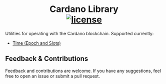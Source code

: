 <p align="center">
  <h1 align="center">
    Cardano Library
    <br/>
    <a href="https://github.com/godano/cardano-lib/blob/master/LICENSE" ><img alt="license" src="https://img.shields.io/badge/license-MIT%20License%202.0-E91E63.svg?style=flat-square" /></a>
  </h1>
</p>

Utilities for operating with the Cardano blockchain. Supported currently:

* [Time (Epoch and Slots)](docs/time)

## Feedback & Contributions  

Feedback and contributions are welcome. If you have any suggestions, feel free to open an issue or submit a pull request.
